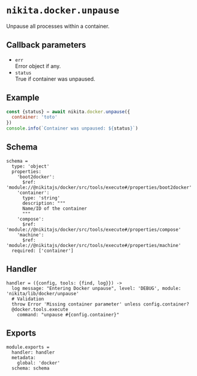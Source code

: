 
# `nikita.docker.unpause`

Unpause all processes within a container.

## Callback parameters

* `err`   
  Error object if any.
* `status`   
  True if container was unpaused.

## Example

```js
const {status} = await nikita.docker.unpause({
  container: 'toto'
})
console.info(`Container was unpaused: ${status}`)
```

## Schema

    schema =
      type: 'object'
      properties:
        'boot2docker':
          $ref: 'module://@nikitajs/docker/src/tools/execute#/properties/boot2docker'
        'container':
          type: 'string'
          description: """
          Name/ID of the container
          """
        'compose':
          $ref: 'module://@nikitajs/docker/src/tools/execute#/properties/compose'
        'machine':
          $ref: 'module://@nikitajs/docker/src/tools/execute#/properties/machine'
      required: ['container']

## Handler

    handler = ({config, tools: {find, log}}) ->
      log message: "Entering Docker unpause", level: 'DEBUG', module: 'nikita/lib/docker/unpause'
      # Validation
      throw Error 'Missing container parameter' unless config.container?
      @docker.tools.execute
        command: "unpause #{config.container}"

## Exports

    module.exports =
      handler: handler
      metadata:
        global: 'docker'
      schema: schema
